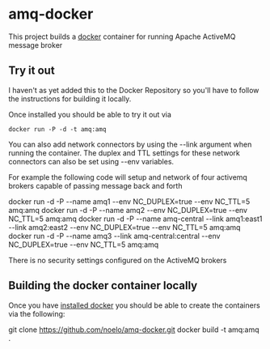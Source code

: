 amq-docker
==============

This project builds a [docker](http://docker.io/) container for running Apache ActiveMQ message broker

Try it out
----------
I haven't as yet added this to the Docker Repository so you'll have to follow the instructions for building it locally.

Once installed you should be able to try it out via

    docker run -P -d -t amq:amq

You can also add network connectors by using the --link argument when running the container. The duplex and TTL settings for these network connectors can also be set using --env variables.

For example the following code will setup and network of four activemq brokers capable of passing message back and forth

docker run  -d -P --name amq1 --env NC_DUPLEX=true --env NC_TTL=5 amq:amq
docker run  -d -P --name amq2 --env NC_DUPLEX=true --env NC_TTL=5 amq:amq
docker run  -d -P --name amq-central --link amq1:east1 --link amq2:east2  --env NC_DUPLEX=true --env NC_TTL=5 amq:amq
docker run  -d -P --name amq3  --link amq-central:central --env NC_DUPLEX=true --env NC_TTL=5 amq:amq

There is no security settings configured on the ActiveMQ brokers


Building the docker container locally
-------------------------------------
Once you have [installed docker](https://www.docker.io/gettingstarted/#h_installation) you should be able to create the containers via the following:

git clone https://github.com/noelo/amq-docker.git
docker build -t amq:amq .


